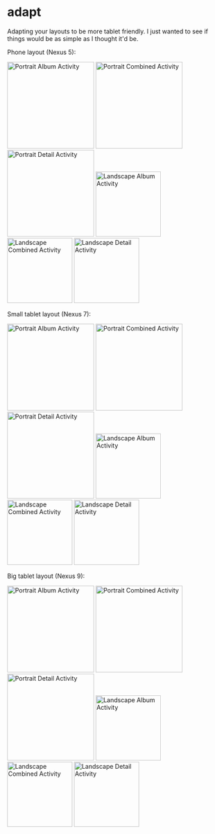 # adapt
Adapting your layouts to be more tablet friendly. I just wanted to see if things would be as simple as I thought it'd be. 

Phone layout (Nexus 5):

<img src="http://i.imgur.com/Ha9b4rQ.png" alt="Portrait Album Activity" width="200">
<img src="http://i.imgur.com/kTxLHc5.png" alt="Portrait Combined Activity" width="200">
<img src="http://i.imgur.com/SvbyCuE.png" alt="Portrait Detail Activity" width="200">

<img src="http://i.imgur.com/EHaaEIk.png" alt="Landscape Album Activity" height="150">
<img src="http://i.imgur.com/nZNcVO1.png" alt="Landscape Combined Activity" height="150">
<img src="http://i.imgur.com/4dEJ10u.png" alt="Landscape Detail Activity" height="150">

Small tablet layout (Nexus 7):

<img src="http://i.imgur.com/IJJ1JIo.png" alt="Portrait Album Activity" width="200">
<img src="http://i.imgur.com/9Kn31fw.png" alt="Portrait Combined Activity" width="200">
<img src="http://i.imgur.com/Lk8y3Vl.png" alt="Portrait Detail Activity" width="200">

<img src="http://i.imgur.com/FXO6lwQ.png" alt="Landscape Album Activity" height="150">
<img src="http://i.imgur.com/kkug2Kw.png" alt="Landscape Combined Activity" height="150">
<img src="http://i.imgur.com/n2IMCcQ.png" alt="Landscape Detail Activity" height="150">

Big tablet layout (Nexus 9):

<img src="http://i.imgur.com/1xNhNtz.png" alt="Portrait Album Activity" width="200">
<img src="http://i.imgur.com/YhJy1CX.png" alt="Portrait Combined Activity" width="200">
<img src="http://i.imgur.com/xFEm3qF.png" alt="Portrait Detail Activity" width="200">

<img src="http://i.imgur.com/zaFU1Om.png" alt="Landscape Album Activity" height="150">
<img src="http://i.imgur.com/PC7kurY.png" alt="Landscape Combined Activity" height="150">
<img src="http://i.imgur.com/dE7ikGH.png" alt="Landscape Detail Activity" height="150">


